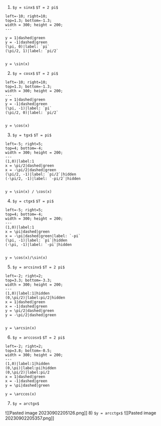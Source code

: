 

1) `$y = sinx$`
`$T = 2 pi$`
```desmos-graph
left=-10; right=10;
top=1.3; bottom=-1.3;
width = 300; height = 200;
---

y = 1|dashed|green
y = -1|dashed|green
(\pi, 0)|label: `pi`
(\pi/2, 1)|label: `pi/2`


y = \sin(x)
```
2) `$y = cosx$`
`$T = 2 pi$`
```desmos-graph
left=-10; right=10;
top=1.3; bottom=-1.3;
width = 300; height = 200;
---
y = 1|dashed|green
y = -1|dashed|green
(\pi, -1)|label: `pi`
(\pi/2, 0)|label: `pi/2`


y = \cos(x)
```
3) `$y = tgx$`
`$T = pi$`
```desmos-graph
left=-5; right=5;
top=4; bottom=-4;
width = 300; height = 200;
---
(1,0)|label:1
x = \pi/2|dashed|green
x = -\pi/2|dashed|green
(\pi/2, -1)|label: `pi/2`|hidden
(-\pi/2, -1)|label: `-pi/2`|hidden


y = \sin(x) / \cos(x)
```
4) `$y = ctgx$`
`$T = pi$`
```desmos-graph
left=-5; right=5;
top=4; bottom=-4;
width = 300; height = 200;
---
(1,0)|label:1
x = \pi|dashed|green
x = -\pi|dashed|green|label: `-pi`
(\pi, -1)|label: `pi`|hidden
(-\pi, -1)|label: `-pi`|hidden


y = \cos(x)/\sin(x)
```
5) `$y = arcsinx$`
`$T = 2 pi$`
```desmos-graph
left=-2; right=2;
top=3.3; bottom=-3.3;
width = 300; height = 200;
---
(1,0)|label:1|hidden
(0,\pi/2)|label:pi/2|hidden
x = 1|dashed|green
x = -1|dashed|green
y = \pi/2|dashed|green
y = -\pi/2|dashed|green


y = \arcsin(x)
```
6) `$y = arccosx$`
`$T = 2 pi$`
```desmos-graph
left=-2; right=2;
top=3.8; bottom=-0.5;
width = 300; height = 200;
---
(1,0)|label:1|hidden
(0,\pi)|label:pi|hidden
(0,\pi/2)|label:pi/2
x = 1|dashed|green
x = -1|dashed|green
y = \pi|dashed|green

y = \arccos(x)
```
7) `$y = arctgx$`

![[Pasted image 20230902205126.png]]
8) `$y = arcctgx$`
![[Pasted image 20230902205357.png]]
